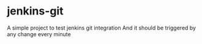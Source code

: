 # jenkins-git
A simple project to test jenkins git integration
And it should be triggered by any change every minute
